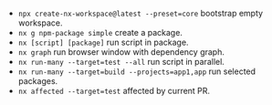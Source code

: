 
* `npx create-nx-workspace@latest --preset=core` bootstrap empty workspace.
* `nx g npm-package simple` create a package.
* `nx [script] [package]` run script in package.
* `nx graph` run browser window with dependency graph.
* `nx run-many --target=test --all` run script in parallel.
* `nx run-many --target=build --projects=app1,app` run selected packages.
* `nx affected --target=test` affected by current PR.